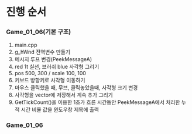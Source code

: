 # 진행 순서

### Game_01_06(기본 구조)
1. main.cpp
2. g_hWnd 전역변수 만들기
3. 메시지 루프 변경(PeekMessageA)
4. red 1t 실선, 브러쉬 blue 사각형 그리기
5. pos  500, 300 / scale 100, 100
6. 키보드 방향키로 사각형 이동하기
7. 마우스 클릭했을 때, 무브, 클릭놓았을때, 사각형 크기 변경
8. 사각형을 vector에 저장해서 계속 추가 그리기
9. GetTickCount()을 이용한 1초가 흐른 시간동안 PeekMessageA에서 처리한 누적 시간 비율 값을 윈도우창 제목에 출력

### Game_01_06
